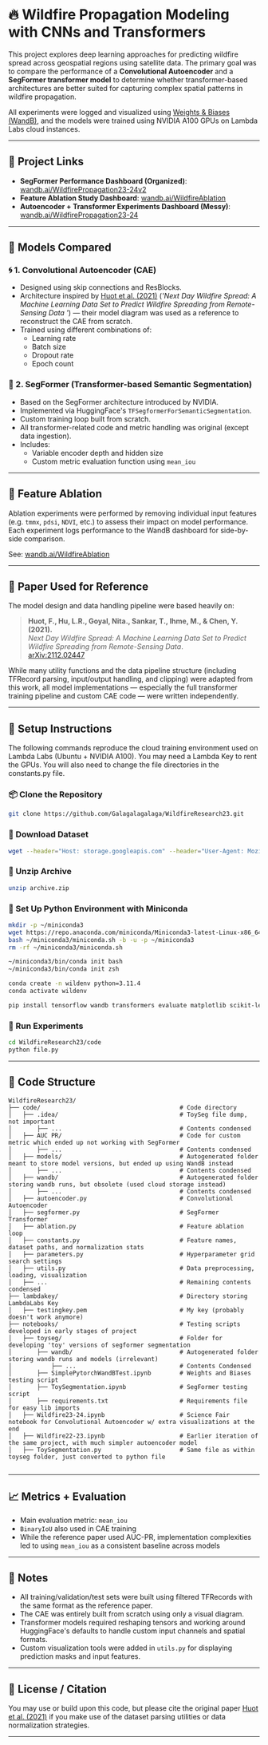# 🔥 Wildfire Propagation Modeling with CNNs and Transformers

This project explores deep learning approaches for predicting wildfire spread across geospatial regions using satellite data. The primary goal was to compare the performance of a **Convolutional Autoencoder** and a **SegFormer transformer model** to determine whether transformer-based architectures are better suited for capturing complex spatial patterns in wildfire propagation.

All experiments were logged and visualized using [Weights & Biases (WandB)](https://wandb.ai), and the models were trained using NVIDIA A100 GPUs on Lambda Labs cloud instances.

---

## 📌 Project Links

- **SegFormer Performance Dashboard (Organized)**: [wandb.ai/WildfirePropagation23-24v2](https://wandb.ai/arthur-v-qin/WildfirePropagation23-24v2?nw=nwuserarthurvqin)
- **Feature Ablation Study Dashboard**: [wandb.ai/WildfireAblation](https://wandb.ai/arthur-v-qin/WildfireAblation?nw=nwuserarthurvqin)
- **Autoencoder + Transformer Experiments Dashboard (Messy)**: [wandb.ai/WildfirePropagation23-24](https://wandb.ai/arthur-v-qin/WildfirePropagation23-24?nw=nwuserarthurvqin)

---

## 🧠 Models Compared

### 🌀 1. Convolutional Autoencoder (CAE)
- Designed using skip connections and ResBlocks.
- Architecture inspired by [Huot et al. (2021)](https://arxiv.org/abs/2112.02447) (*'Next Day Wildfire Spread: A Machine Learning Data Set to Predict Wildfire Spreading from Remote-Sensing Data
'*) — their model diagram was used as a reference to reconstruct the CAE from scratch.
- Trained using different combinations of:
  - Learning rate
  - Batch size
  - Dropout rate
  - Epoch count

### 🔲 2. SegFormer (Transformer-based Semantic Segmentation)
- Based on the SegFormer architecture introduced by NVIDIA.
- Implemented via HuggingFace's `TFSegformerForSemanticSegmentation`.
- Custom training loop built from scratch.
- All transformer-related code and metric handling was original (except data ingestion).
- Includes:
  - Variable encoder depth and hidden size
  - Custom metric evaluation function using `mean_iou`

---

## 🧪 Feature Ablation

Ablation experiments were performed by removing individual input features (e.g. `tmmx`, `pdsi`, `NDVI`, etc.) to assess their impact on model performance. Each experiment logs performance to the WandB dashboard for side-by-side comparison.

See: [wandb.ai/WildfireAblation](https://wandb.ai/arthur-v-qin/WildfireAblation?nw=nwuserarthurvqin)

---

## 🧾 Paper Used for Reference

The model design and data handling pipeline were based heavily on:

> **Huot, F., Hu, L.R., Goyal, Nita., Sankar, T., Ihme, M., & Chen, Y. (2021).**  
> *Next Day Wildfire Spread: A Machine Learning Data Set to Predict Wildfire Spreading from Remote-Sensing Data*.  
> [arXiv:2112.02447](https://arxiv.org/abs/2112.02447)

While many utility functions and the data pipeline structure (including TFRecord parsing, input/output handling, and clipping) were adapted from this work, all model implementations — especially the full transformer training pipeline and custom CAE code — were written independently.

---

## 🧰 Setup Instructions

The following commands reproduce the cloud training environment used on Lambda Labs (Ubuntu + NVIDIA A100). You may need a Lambda Key to rent the GPUs. You will also need to change the file directories in the constants.py file.

### 📦 Clone the Repository
```bash
git clone https://github.com/Galagalagalaga/WildfireResearch23.git
```

### 📁 Download Dataset
```bash
wget --header="Host: storage.googleapis.com" --header="User-Agent: Mozilla/5.0 (Windows NT 10.0; Win64; x64) AppleWebKit/537.36 ..." "https://storage.googleapis.com/kaggle-data-sets/.../archive.zip" -c -O 'archive.zip'
```

### 📂 Unzip Archive
```bash
unzip archive.zip
```

### 🐍 Set Up Python Environment with Miniconda
```bash
mkdir -p ~/miniconda3
wget https://repo.anaconda.com/miniconda/Miniconda3-latest-Linux-x86_64.sh -O ~/miniconda3/miniconda.sh
bash ~/miniconda3/miniconda.sh -b -u -p ~/miniconda3
rm -rf ~/miniconda3/miniconda.sh

~/miniconda3/bin/conda init bash
~/miniconda3/bin/conda init zsh

conda create -n wildenv python=3.11.4
conda activate wildenv

pip install tensorflow wandb transformers evaluate matplotlib scikit-learn
```

### 🧪 Run Experiments
```bash
cd WildfireResearch23/code
python file.py
```

---

## 📂 Code Structure

```
WildfireResearch23/
├── code/                                       # Code directory
│   ├── .idea/                                  # ToySeg file dump, not important
│       ├── ...                                 # Contents condensed
│   ├── AUC PR/                                 # Code for custom metric which ended up not working with SegFormer
│       ├── ...                                 # Contents condensed
│   ├── models/                                 # Autogenerated folder meant to store model versions, but ended up using WandB instead
│       ├── ...                                 # Contents condensed
│   ├── wandb/                                  # Autogenerated folder storing wandb runs, but obsolete (used cloud storage instead)
│       ├── ...                                 # Contents condensed
│   ├── autoencoder.py                          # Convolutional Autoencoder
│   ├── segformer.py                            # SegFormer Transformer
│   ├── ablation.py                             # Feature ablation loop
│   ├── constants.py                            # Feature names, dataset paths, and normalization stats
│   ├── parameters.py                           # Hyperparameter grid search settings
│   ├── utils.py                                # Data preprocessing, loading, visualization
│   ├── ...                                     # Remaining contents condensed
├── lambdakey/                                  # Directory storing LambdaLabs Key
│   ├── testingkey.pem                          # My key (probably doesn't work anymore)
├── notebooks/                                  # Testing scripts developed in early stages of project
│   ├── toyseg/                                 # Folder for developing 'toy' versions of segformer segmentation
│       ├── wandb/                              # Autogenerated folder storing wandb runs and models (irrelevant)
│           ├── ...                             # Contents Condensed
│       ├── SimplePytorchWandBTest.ipynb        # Weights and Biases testing script
│       ├── ToySegmentation.ipynb               # SegFormer testing script
│       ├── requirements.txt                    # Requirements file for easy lib imports
│   ├── Wildfire23-24.ipynb                     # Science Fair notebook for Convolutional Autoencoder w/ extra visualizations at the end
│   ├── Wildfire22-23.ipynb                     # Earlier iteration of the same project, with much simpler autoencoder model
│   ├── ToySegmentation.py                      # Same file as within toyseg folder, just converted to python file


```

---

## 📈 Metrics + Evaluation

- Main evaluation metric: `mean_iou`
- `BinaryIoU` also used in CAE training
- While the reference paper used AUC-PR, implementation complexities led to using `mean_iou` as a consistent baseline across models

---

## 💬 Notes

- All training/validation/test sets were built using filtered TFRecords with the same format as the reference paper.
- The CAE was entirely built from scratch using only a visual diagram.
- Transformer models required reshaping tensors and working around HuggingFace's defaults to handle custom input channels and spatial formats.
- Custom visualization tools were added in `utils.py` for displaying prediction masks and input features.

---

## 📜 License / Citation

You may use or build upon this code, but please cite the original paper [Huot et al. (2021)](https://arxiv.org/abs/2112.02447) if you make use of the dataset parsing utilities or data normalization strategies.

---
